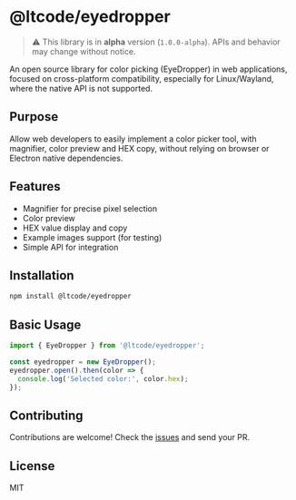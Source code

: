 

# @ltcode/eyedropper

> ⚠️ This library is in **alpha** version (`1.0.0-alpha`). APIs and behavior may change without notice.

An open source library for color picking (EyeDropper) in web applications, focused on cross-platform compatibility, especially for Linux/Wayland, where the native API is not supported.

## Purpose

Allow web developers to easily implement a color picker tool, with magnifier, color preview and HEX copy, without relying on browser or Electron native dependencies.

## Features
- Magnifier for precise pixel selection
- Color preview
- HEX value display and copy
- Example images support (for testing)
- Simple API for integration

## Installation
```sh
npm install @ltcode/eyedropper
```

## Basic Usage
```js
import { EyeDropper } from '@ltcode/eyedropper';

const eyedropper = new EyeDropper();
eyedropper.open().then(color => {
  console.log('Selected color:', color.hex);
});
```

## Contributing
Contributions are welcome! Check the [issues](https://github.com/ltcodedev/eyedropper/issues) and send your PR.

## License
MIT
